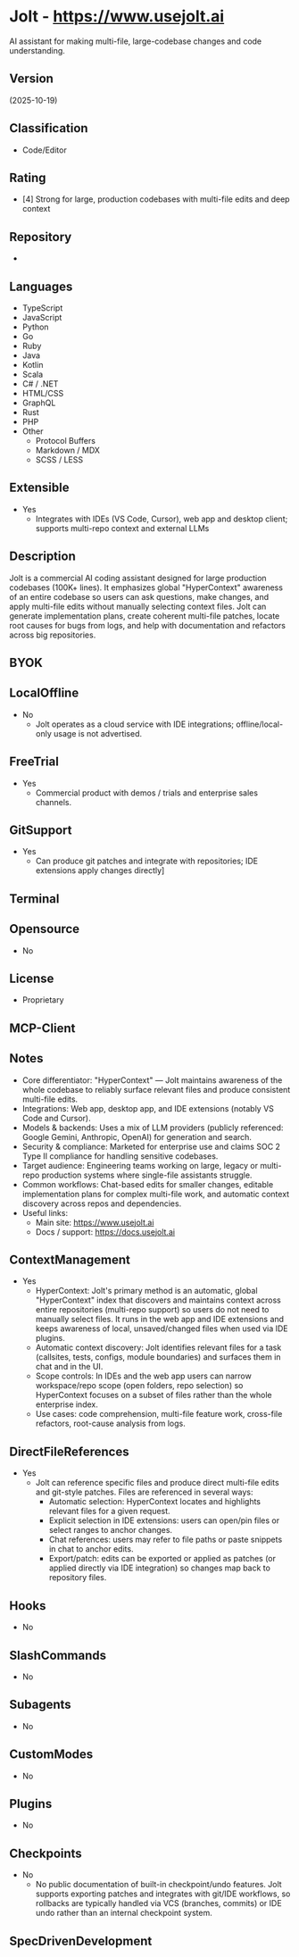 # Jolt - https://www.usejolt.ai

AI assistant for making multi-file, large-codebase changes and code understanding.

## Version
(2025-10-19)

## Classification 
- Code/Editor

## Rating
- [4] Strong for large, production codebases with multi-file edits and deep context

## Repository
- 

## Languages
- TypeScript
- JavaScript
- Python
- Go
- Ruby
- Java
- Kotlin
- Scala
- C# / .NET
- HTML/CSS
- GraphQL
- Rust
- PHP
- Other
  - Protocol Buffers
  - Markdown / MDX
  - SCSS / LESS

## Extensible
- Yes
  - Integrates with IDEs (VS Code, Cursor), web app and desktop client; supports multi-repo context and external LLMs

## Description
Jolt is a commercial AI coding assistant designed for large production codebases (100K+ lines). It emphasizes global "HyperContext" awareness of an entire codebase so users can ask questions, make changes, and apply multi-file edits without manually selecting context files. Jolt can generate implementation plans, create coherent multi-file patches, locate root causes for bugs from logs, and help with documentation and refactors across big repositories.

## BYOK


## LocalOffline

- No
  - Jolt operates as a cloud service with IDE integrations; offline/local-only usage is not advertised.

## FreeTrial
- Yes
  - Commercial product with demos / trials and enterprise sales channels.

## GitSupport
- Yes
  - Can produce git patches and integrate with repositories; IDE extensions apply changes directly]

## Terminal


## Opensource
- No

## License
- Proprietary

## MCP-Client


## Notes
- Core differentiator: "HyperContext" — Jolt maintains awareness of the whole codebase to reliably surface relevant files and produce consistent multi-file edits.
- Integrations: Web app, desktop app, and IDE extensions (notably VS Code and Cursor).
- Models & backends: Uses a mix of LLM providers (publicly referenced: Google Gemini, Anthropic, OpenAI) for generation and search.
- Security & compliance: Marketed for enterprise use and claims SOC 2 Type II compliance for handling sensitive codebases.
- Target audience: Engineering teams working on large, legacy or multi-repo production systems where single-file assistants struggle.
- Common workflows: Chat-based edits for smaller changes, editable implementation plans for complex multi-file work, and automatic context discovery across repos and dependencies.
- Useful links:
  - Main site: https://www.usejolt.ai
  - Docs / support: https://docs.usejolt.ai

## ContextManagement
- Yes
  - HyperContext: Jolt's primary method is an automatic, global "HyperContext" index that discovers and maintains context across entire repositories (multi-repo support) so users do not need to manually select files. It runs in the web app and IDE extensions and keeps awareness of local, unsaved/changed files when used via IDE plugins.
  - Automatic context discovery: Jolt identifies relevant files for a task (callsites, tests, configs, module boundaries) and surfaces them in chat and in the UI.
  - Scope controls: In IDEs and the web app users can narrow workspace/repo scope (open folders, repo selection) so HyperContext focuses on a subset of files rather than the whole enterprise index.
  - Use cases: code comprehension, multi-file feature work, cross-file refactors, root-cause analysis from logs.

## DirectFileReferences
- Yes
  - Jolt can reference specific files and produce direct multi-file edits and git-style patches. Files are referenced in several ways:
    - Automatic selection: HyperContext locates and highlights relevant files for a given request.
    - Explicit selection in IDE extensions: users can open/pin files or select ranges to anchor changes.
    - Chat references: users may refer to file paths or paste snippets in chat to anchor edits.
    - Export/patch: edits can be exported or applied as patches (or applied directly via IDE integration) so changes map back to repository files.

## Hooks
- No

## SlashCommands
- No

## Subagents
- No

## CustomModes
- No

## Plugins
- No

## Checkpoints
- No
  - No public documentation of built-in checkpoint/undo features. Jolt supports exporting patches and integrates with git/IDE workflows, so rollbacks are typically handled via VCS (branches, commits) or IDE undo rather than an internal checkpoint system.

## SpecDrivenDevelopment

